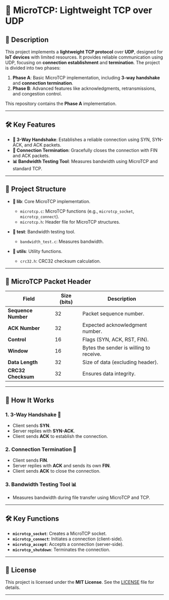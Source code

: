 # 🚀 MicroTCP: Lightweight TCP over UDP

## 📝 Description

This project implements a **lightweight TCP protocol** over **UDP**, designed for **IoT devices** with limited resources. It provides reliable communication using UDP, focusing on **connection establishment** and **termination**. The project is divided into two phases:

1. **Phase A**: Basic MicroTCP implementation, including **3-way handshake** and **connection termination**.
2. **Phase B**: Advanced features like acknowledgments, retransmissions, and congestion control.

This repository contains the **Phase A** implementation.

---

## 🛠️ Key Features

- **🔗 3-Way Handshake**: Establishes a reliable connection using SYN, SYN-ACK, and ACK packets.
- **🚪 Connection Termination**: Gracefully closes the connection with FIN and ACK packets.
- **📊 Bandwidth Testing Tool**: Measures bandwidth using MicroTCP and standard TCP.

---

## 📂 Project Structure

- **📁 lib**: Core MicroTCP implementation.
  - `microtcp.c`: MicroTCP functions (e.g., `microtcp_socket`, `microtcp_connect`).
  - `microtcp.h`: Header file for MicroTCP structures.
  
- **📁 test**: Bandwidth testing tool.
  - `bandwidth_test.c`: Measures bandwidth.

- **📁 utils**: Utility functions.
  - `crc32.h`: CRC32 checksum calculation.

---

## 🧩 MicroTCP Packet Header

| Field               | Size (bits) | Description                          |
|---------------------|-------------|--------------------------------------|
| **Sequence Number** | 32          | Packet sequence number.              |
| **ACK Number**      | 32          | Expected acknowledgment number.      |
| **Control**         | 16          | Flags (SYN, ACK, RST, FIN).          |
| **Window**          | 16          | Bytes the sender is willing to receive. |
| **Data Length**     | 32          | Size of data (excluding header).     |
| **CRC32 Checksum**  | 32          | Ensures data integrity.              |

---

## 🚀 How It Works

### 1. **3-Way Handshake** 🤝
- Client sends **SYN**.
- Server replies with **SYN-ACK**.
- Client sends **ACK** to establish the connection.

### 2. **Connection Termination** 🚪
- Client sends **FIN**.
- Server replies with **ACK** and sends its own **FIN**.
- Client sends **ACK** to close the connection.

### 3. **Bandwidth Testing Tool** 📊
- Measures bandwidth during file transfer using MicroTCP and TCP.

---

## 🛠️ Key Functions

- **`microtcp_socket`**: Creates a MicroTCP socket.
- **`microtcp_connect`**: Initiates a connection (client-side).
- **`microtcp_accept`**: Accepts a connection (server-side).
- **`microtcp_shutdown`**: Terminates the connection.

---

## 📜 License

This project is licensed under the **MIT License**. See the [LICENSE](LICENSE) file for details.

---
